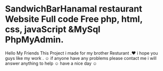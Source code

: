 # SandwichBarHanamal restaurant Website Full code Free php, html, css, javaScript &MySql PhpMyAdmin.
Hello My Friends This Project i made for my brother Resturant .♥
i hope you guys like my work . ☺
if anyone have any problems please contact me i will answer anything to help ☺
have a nice day ☺
